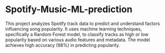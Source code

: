 # Spotify-Music-ML-prediction
This project analyzes Spotify track data to predict and understand factors influencing song popularity. It uses machine learning techniques, specifically a Random Forest model, to classify tracks as high or low popularity based on various audio features and metadata. The model achieves high accuracy (98%) in predicting popularity.
